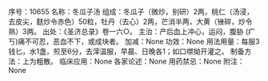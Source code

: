 序号：10655
名称：冬瓜子汤
组成：冬瓜子（微炒，别研）2两，桃仁（汤浸，去皮尖，麸炒令赤色）50粒，牡丹（去心）2两，芒消半两，大黄（锉碎，炒令熟）3两。
出处：《圣济总录》卷一六○。
主治：产后血上冲心，运闷，腹胁 (疒丂)痛不可忍，恶血不下，或成块者。
加减：None
功效：None
用法用量：每服3钱匕，水1盏，煎至6分，去滓温服，早晨、日晚各1；如口噤拗开灌之。
制备方法：上为粗散。
临床应用：None
各家论述：None
用药禁忌：None
附注：None
